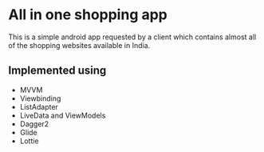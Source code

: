 <b><h1>All in one shopping app</h1></b>

This is a simple android app requested by a client which contains almost all of the shopping websites available in India. 


<h2>Implemented using</h2>

<ul>
  <li>MVVM</li>
  <li>Viewbinding</li>
  <li>ListAdapter</li>
  <li>LiveData and ViewModels</li>
  <li>Dagger2</li>
  <li>Glide</li>
  <li>Lottie</li>
  
</ul>  

